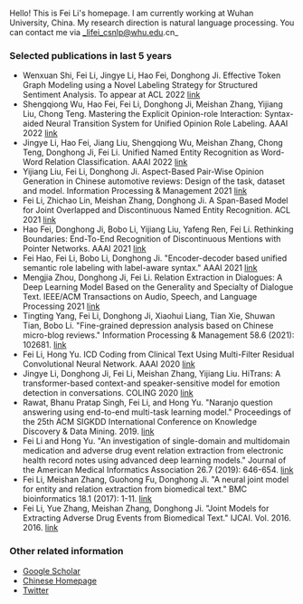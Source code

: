 Hello! This is Fei Li's homepage. I am currently working at Wuhan University, China. My research direction is natural language processing. You can contact me via _lifei_csnlp@whu.edu.cn_

### Selected publications in last 5 years
*   Wenxuan Shi, Fei Li, Jingye Li, Hao Fei, Donghong Ji. Effective Token Graph Modeling using a Novel Labeling Strategy for Structured Sentiment Analysis. To appear at ACL 2022 [link](https://arxiv.org/abs/2203.10796)
*   Shengqiong Wu, Hao Fei, Fei Li, Donghong Ji, Meishan Zhang, Yijiang Liu, Chong Teng. Mastering the Explicit Opinion-role Interaction: Syntax-aided Neural Transition System for Unified Opinion Role Labeling. AAAI 2022 [link](https://arxiv.org/abs/2110.02001)
*   Jingye Li, Hao Fei, Jiang Liu, Shengqiong Wu, Meishan Zhang, Chong Teng, Donghong Ji, Fei Li. Unified Named Entity Recognition as Word-Word Relation Classification. AAAI 2022 [link](https://arxiv.org/abs/2112.10070)
*   Yijiang Liu, Fei Li, Donghong Ji. Aspect-Based Pair-Wise Opinion Generation in Chinese automotive reviews: Design of the task, dataset and model. Information Processing & Management 2021 [link](https://www.sciencedirect.com/science/article/abs/pii/S0306457321002132)
*   Fei Li, Zhichao Lin, Meishan Zhang, Donghong Ji. A Span-Based Model for Joint Overlapped and Discontinuous Named Entity Recognition. ACL 2021 [link](https://aclanthology.org/2021.acl-long.372.pdf)
*   Hao Fei, Donghong Ji, Bobo Li, Yijiang Liu, Yafeng Ren, Fei Li. Rethinking Boundaries: End-To-End Recognition of Discontinuous Mentions with Pointer Networks. AAAI 2021 [link](https://ojs.aaai.org/index.php/AAAI/article/view/17513)
*   Fei Hao, Fei Li, Bobo Li, Donghong Ji. "Encoder-decoder based unified semantic role labeling with label-aware syntax." AAAI 2021 [link](https://ojs.aaai.org/index.php/AAAI/article/view/17514)
*   Mengjia Zhou, Donghong Ji, Fei Li. Relation Extraction in Dialogues: A Deep Learning Model Based on the Generality and Specialty of Dialogue Text. IEEE/ACM Transactions on Audio, Speech, and Language Processing 2021 [link](https://ieeexplore.ieee.org/document/9439807/)
*   Tingting Yang, Fei Li, Donghong Ji, Xiaohui Liang, Tian Xie, Shuwan Tian, Bobo Li. "Fine-grained depression analysis based on Chinese micro-blog reviews." Information Processing & Management 58.6 (2021): 102681. [link](https://www.sciencedirect.com/science/article/abs/pii/S0306457321001667)
*   Fei Li, Hong Yu. ICD Coding from Clinical Text Using Multi-Filter Residual Convolutional Neural Network. AAAI 2020 [link](https://arxiv.org/abs/1912.00862)
*   Jingye Li, Donghong Ji, Fei Li, Meishan Zhang, Yijiang Liu. HiTrans: A transformer-based context-and speaker-sensitive model for emotion detection in conversations. COLING 2020 [link](https://aclanthology.org/2020.coling-main.370/)
*   Rawat, Bhanu Pratap Singh, Fei Li, and Hong Yu. "Naranjo question answering using end-to-end multi-task learning model." Proceedings of the 25th ACM SIGKDD International Conference on Knowledge Discovery & Data Mining. 2019. [link](https://dl.acm.org/doi/10.1145/3292500.3330770)
*   Fei Li and Hong Yu. "An investigation of single-domain and multidomain medication and adverse drug event relation extraction from electronic health record notes using advanced deep learning models." Journal of the American Medical Informatics Association 26.7 (2019): 646-654. [link](https://academic.oup.com/jamia/article/26/7/646/5426087)
*   Fei Li, Meishan Zhang, Guohong Fu, Donghong Ji. "A neural joint model for entity and relation extraction from biomedical text." BMC bioinformatics 18.1 (2017): 1-11. [link](https://bmcbioinformatics.biomedcentral.com/articles/10.1186/s12859-017-1609-9)
*   Fei Li, Yue Zhang, Meishan Zhang, Donghong Ji. "Joint Models for Extracting Adverse Drug Events from Biomedical Text." IJCAI. Vol. 2016. 2016. [link](https://dl.acm.org/doi/10.5555/3060832.3061018)

### Other related information
*   [Google Scholar](https://scholar.google.com/citations?user=AoMmysMAAAAJ&hl=zh-CN)
*   [Chinese Homepage](http://cse.whu.edu.cn/info/1259/3297.htm)
*   [Twitter](https://twitter.com/foxlf823)
